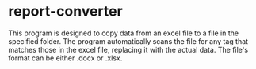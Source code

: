 # report-converter
This program is designed to copy data from an excel file to a file in the specified folder.
The program automatically scans the file for any tag that matches those in the excel file, replacing
it with the actual data. The file's format can be either .docx or .xlsx. 
